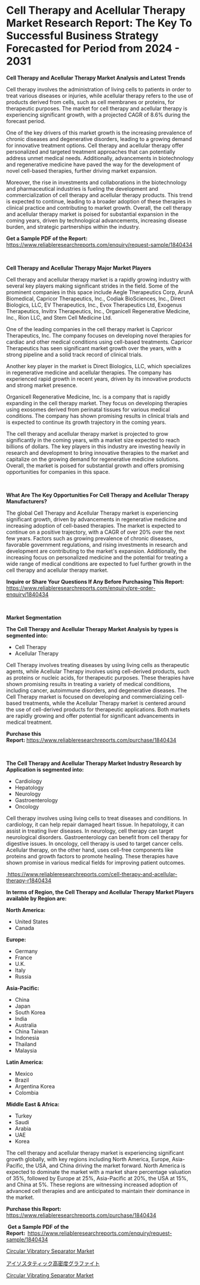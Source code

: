 <p><h1>Cell Therapy and Acellular Therapy Market Research Report: The Key To Successful Business Strategy Forecasted for Period from 2024 - 2031</h1></p><p><strong>Cell Therapy and Acellular Therapy Market Analysis and Latest Trends</strong></p>
<p><p>Cell therapy involves the administration of living cells to patients in order to treat various diseases or injuries, while acellular therapy refers to the use of products derived from cells, such as cell membranes or proteins, for therapeutic purposes. The market for cell therapy and acellular therapy is experiencing significant growth, with a projected CAGR of 8.6% during the forecast period. </p><p>One of the key drivers of this market growth is the increasing prevalence of chronic diseases and degenerative disorders, leading to a growing demand for innovative treatment options. Cell therapy and acellular therapy offer personalized and targeted treatment approaches that can potentially address unmet medical needs. Additionally, advancements in biotechnology and regenerative medicine have paved the way for the development of novel cell-based therapies, further driving market expansion.</p><p>Moreover, the rise in investments and collaborations in the biotechnology and pharmaceutical industries is fueling the development and commercialization of cell therapy and acellular therapy products. This trend is expected to continue, leading to a broader adoption of these therapies in clinical practice and contributing to market growth. Overall, the cell therapy and acellular therapy market is poised for substantial expansion in the coming years, driven by technological advancements, increasing disease burden, and strategic partnerships within the industry.</p></p>
<p><strong>Get a Sample PDF of the Report:&nbsp;</strong> <a href="https://www.reliableresearchreports.com/enquiry/request-sample/1840434">https://www.reliableresearchreports.com/enquiry/request-sample/1840434</a></p>
<p>&nbsp;</p>
<p><strong>Cell Therapy and Acellular Therapy Major Market Players</strong></p>
<p><p>Cell therapy and acellular therapy market is a rapidly growing industry with several key players making significant strides in the field. Some of the prominent companies in this space include Aegle Therapeutics Corp, ArunA Biomedical, Capricor Therapeutics, Inc., Codiak BioSciences, Inc., Direct Biologics, LLC, EV Therapeutics, Inc., Evox Therapeutics Ltd, Exogenus Therapeutics, Invitrx Therapeutics, Inc., Organicell Regenerative Medicine, Inc., Rion LLC, and Stem Cell Medicine Ltd.</p><p>One of the leading companies in the cell therapy market is Capricor Therapeutics, Inc. The company focuses on developing novel therapies for cardiac and other medical conditions using cell-based treatments. Capricor Therapeutics has seen significant market growth over the years, with a strong pipeline and a solid track record of clinical trials.</p><p>Another key player in the market is Direct Biologics, LLC, which specializes in regenerative medicine and acellular therapies. The company has experienced rapid growth in recent years, driven by its innovative products and strong market presence.</p><p>Organicell Regenerative Medicine, Inc. is a company that is rapidly expanding in the cell therapy market. They focus on developing therapies using exosomes derived from perinatal tissues for various medical conditions. The company has shown promising results in clinical trials and is expected to continue its growth trajectory in the coming years.</p><p>The cell therapy and acellular therapy market is projected to grow significantly in the coming years, with a market size expected to reach billions of dollars. The key players in this industry are investing heavily in research and development to bring innovative therapies to the market and capitalize on the growing demand for regenerative medicine solutions. Overall, the market is poised for substantial growth and offers promising opportunities for companies in this space.</p></p>
<p>&nbsp;</p>
<p><strong>What Are The Key Opportunities For Cell Therapy and Acellular Therapy Manufacturers?</strong></p>
<p><p>The global Cell Therapy and Acellular Therapy market is experiencing significant growth, driven by advancements in regenerative medicine and increasing adoption of cell-based therapies. The market is expected to continue on a positive trajectory, with a CAGR of over 20% over the next few years. Factors such as growing prevalence of chronic diseases, favorable government regulations, and rising investments in research and development are contributing to the market's expansion. Additionally, the increasing focus on personalized medicine and the potential for treating a wide range of medical conditions are expected to fuel further growth in the cell therapy and acellular therapy market.</p></p>
<p><strong>Inquire or Share Your Questions If Any Before Purchasing This Report:</strong> <a href="https://www.reliableresearchreports.com/enquiry/pre-order-enquiry/1840434">https://www.reliableresearchreports.com/enquiry/pre-order-enquiry/1840434</a></p>
<p>&nbsp;</p>
<p><strong>Market Segmentation</strong></p>
<p><strong>The Cell Therapy and Acellular Therapy Market Analysis by types is segmented into:</strong></p>
<p><ul><li>Cell Therapy</li><li>Acellular Therapy</li></ul></p>
<p><p>Cell Therapy involves treating diseases by using living cells as therapeutic agents, while Acellular Therapy involves using cell-derived products, such as proteins or nucleic acids, for therapeutic purposes. These therapies have shown promising results in treating a variety of medical conditions, including cancer, autoimmune disorders, and degenerative diseases. The Cell Therapy market is focused on developing and commercializing cell-based treatments, while the Acellular Therapy market is centered around the use of cell-derived products for therapeutic applications. Both markets are rapidly growing and offer potential for significant advancements in medical treatment.</p></p>
<p><strong>Purchase this Report:&nbsp;</strong><a href="https://www.reliableresearchreports.com/purchase/1840434">https://www.reliableresearchreports.com/purchase/1840434</a></p>
<p>&nbsp;</p>
<p><strong>The Cell Therapy and Acellular Therapy Market Industry Research by Application is segmented into:</strong></p>
<p><ul><li>Cardiology</li><li>Hepatology</li><li>Neurology</li><li>Gastroenterology</li><li>Oncology</li></ul></p>
<p><p>Cell therapy involves using living cells to treat diseases and conditions. In cardiology, it can help repair damaged heart tissue. In hepatology, it can assist in treating liver diseases. In neurology, cell therapy can target neurological disorders. Gastroenterology can benefit from cell therapy for digestive issues. In oncology, cell therapy is used to target cancer cells. Acellular therapy, on the other hand, uses cell-free components like proteins and growth factors to promote healing. These therapies have shown promise in various medical fields for improving patient outcomes.</p></p>
<p><a href="https://www.reliableresearchreports.com/cell-therapy-and-acellular-therapy-r1840434">&nbsp;https://www.reliableresearchreports.com/cell-therapy-and-acellular-therapy-r1840434</a></p>
<p><strong>In terms of Region, the Cell Therapy and Acellular Therapy Market Players available by Region are:</strong></p>
<p>
    <p> <strong> North America: </strong>
        <ul>
            <li>United States</li>
            <li>Canada</li>
        </ul>
        </p> 
    <p> <strong> Europe: </strong>
        <ul>
            <li>Germany</li>
            <li>France</li>
            <li>U.K.</li>
            <li>Italy</li>
            <li>Russia</li>
        </ul>
        </p> 
    <p> <strong> Asia-Pacific: </strong>
        <ul>
            <li>China</li>
            <li>Japan</li>
            <li>South Korea</li>
            <li>India</li>
            <li>Australia</li>
            <li>China Taiwan</li>
            <li>Indonesia</li>
            <li>Thailand</li>
            <li>Malaysia</li>
        </ul>
        </p> 
    <p> <strong> Latin America: </strong>
        <ul>
            <li>Mexico</li>
            <li>Brazil</li>
            <li>Argentina Korea</li>
            <li>Colombia</li>
        </ul>
        </p> 
    <p> <strong> Middle East & Africa: </strong>
        <ul>
            <li>Turkey</li>
            <li>Saudi</li>
            <li>Arabia</li>
            <li>UAE</li>
            <li>Korea</li>
        </ul>
    </p>
    </p>
<p><p>The cell therapy and acellular therapy market is experiencing significant growth globally, with key regions including North America, Europe, Asia-Pacific, the USA, and China driving the market forward. North America is expected to dominate the market with a market share percentage valuation of 35%, followed by Europe at 25%, Asia-Pacific at 20%, the USA at 15%, and China at 5%. These regions are witnessing increased adoption of advanced cell therapies and are anticipated to maintain their dominance in the market.</p></p>
<p><strong>Purchase this Report: </strong><a href="https://www.reliableresearchreports.com/purchase/1840434">https://www.reliableresearchreports.com/purchase/1840434</a></p>
<p>&nbsp;<strong>Get a Sample PDF of the Report:&nbsp;&nbsp;</strong><a href="https://www.reliableresearchreports.com/enquiry/request-sample/1840434">https://www.reliableresearchreports.com/enquiry/request-sample/1840434</a></p>
<p><strong></strong></p>
<p><p><a href="https://github.com/wnxtvsgd56/Market-Research-Report-List-1/blob/main/circular-vibratory-separator-market.md">Circular Vibratory Separator Market</a></p><p><a href="https://github.com/reliezer65/Market-Research-Report-List-2/blob/main/4174478166582.md">アイソスタティック高密度グラファイト</a></p><p><a href="https://github.com/marlinacrngin/Market-Research-Report-List-1/blob/main/circular-vibrating-separator-market.md">Circular Vibrating Separator Market</a></p></p>